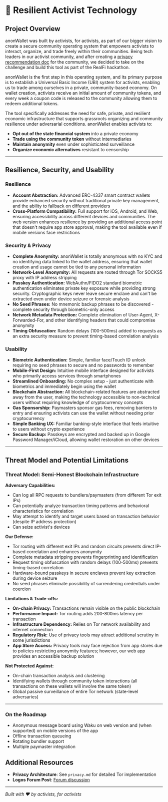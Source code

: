 # 🥷 Resilient Activist Technology

## Project Overview
 anonWallet was built by activists, for activists, as part of our bigger vision to create a secure community operating system that empowers activists to interact, organize, and trade freely within their communities. Being tech leaders in our activist community, and after creating a [privacy recommendation doc](https://docs.google.com/document/d/1cEIUkHSyYWG0B9wKeQRk2IgXKWflW0QkZzoSkHvndzw) for the community, we decided to take on the challenge and build this tool as part of the RealFi hackathon.

  anonWallet is the first step in this operating system, and its primary purpose is to establish a Universal Basic Income (UBI) system for activists, enabling us to trade among ourselves in a private, community-based economy. On wallet creation, activists receive an initial amount of community tokens, and every week a coupon code is released to the community allowing them to redeem additional tokens.

  The tool specifically addresses the need for safe, private, and resilient economic infrastructure that supports grassroots organizing and community resilience under adversarial conditions. anonWallet enables activists to:
   - **Opt out of the state financial system** into a private economy
   - **Trade using the community token** without intermediaries
   - **Maintain anonymity** even under sophisticated surveillance
   - **Organize economic alternatives** resistant to censorship

---

## Resilience, Security, and Usability

### Resilience

- **Account Abstraction:** Advanced ERC-4337 smart contract wallets provide enhanced security without traditional private key management, and the ability to fallback on different providers
- **Cross-Platform Compatibility:** Full support for iOS, Android, and Web, ensuring accessibility across different devices and communities. The web version enhances resilience by providing an additional access point that doesn't require app store approval, making the tool available even if mobile versions face restrictions

### Security & Privacy

- **Complete Anonymity:** anonWallet is totally anonymous with no KYC and no identifying data linked to the wallet address, ensuring that wallet creation and usage cannot be tied to any personal information
- **Network-Level Anonymity:** All requests are routed through Tor SOCKS5 proxy with IP address stripping
- **Passkey Authentication:** WebAuthn/FIDO2 standard biometric authentication eliminates private key exposure while providing strong security. Cryptographic keys never leave secure enclave and can't be extracted even under device seizure or forensic analysis
- **No Seed Phrases:** No mnemonic backup phrases to be discovered - complete security through biometric-only access
- **Network Metadata Protection:** Complete elimination of User-Agent, X-Forwarded-For, and other identifying headers that could compromise anonymity
- **Timing Obfuscation:** Random delays (100-500ms) added to requests as an extra security measure to prevent timing-based correlation analysis

### Usability

- **Biometric Authentication:** Simple, familiar face/Touch ID unlock requiring no seed phrases to secure and no passwords to remember
- **Mobile-First Design:** Intuitive mobile interface designed for activists who primarily access services through smartphones
- **Streamlined Onboarding:** No complex setup - just authenticate with biometrics and immediately begin using the wallet
- **Blockchain Abstraction:** All blockchain-related features are abstracted away from the user, making the technology accessible to non-technical users without requiring knowledge of cryptocurrency concepts
- **Gas Sponsorship:** Paymasters sponsor gas fees, removing barriers to entry and ensuring activists can use the wallet without needing prior cryptocurrency
- **Simple Banking UX:** Familiar banking-style interface that feels intuitive to users without crypto experience
- **Secure Backup:** Passkeys are encrypted and backed up in Google Password Manager/iCloud, allowing wallet restoration on other devices

---

## Threat Model and Potential Limitations

### Threat Model: Semi-Honest Blockchain Infrastructure

**Adversary Capabilities:**
- Can log all RPC requests to bundlers/paymasters (from different Tor exit IPs)
- Can potentially analyze transaction timing patterns and behavioral characteristics for correlation
- May attempt to identify and target users based on transaction behavior (despite IP address protection)
- Can seize activist's devices

**Our Defense:**
- Tor routing with different exit IPs and random circuits prevents direct IP-based correlation and enhances anonymity
- Complete metadata stripping prevents fingerprinting and identification
- Request timing obfuscation with random delays (100-500ms) prevents timing-based correlation
- Hardware-bound passkeys in secure enclaves prevent key extraction during device seizure
- No seed phrases eliminate possibility of surrendering credentials under coercion

**Limitations & Trade-offs:**

- **On-chain Privacy:** Transactions remain visible on the public blockchain
- **Performance Impact:** Tor routing adds 200-800ms latency per transaction
- **Infrastructure Dependency:** Relies on Tor network availability and internet connection
- **Regulatory Risk:** Use of privacy tools may attract additional scrutiny in some jurisdictions
- **App Store Access:** Privacy tools may face rejection from app stores due to policies restricting anonymity features; however, our web app provides an accessible backup solution

**Not Protected Against:**

- On-chain transaction analysis and clustering
- Identifying wallets through community token interactions (all transactions on these wallets will involve the same token)
- Global passive surveillance of entire Tor network (state-level adversaries)

---

### On the Roadmap

- Anonymous message board using Waku on web version and (when supported) on mobile versions of the app
- Offline transaction queueing
- Rotating bundler support
- Multiple paymaster integration

## Additional Resources

- **Privacy Architecture**: See `privacy.md` for detailed Tor implementation
- **Logos Forum Post**: [Forum discussion](#)

---

*Built with ❤️ by activists, for activists*
